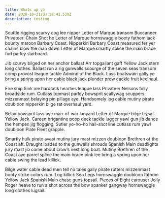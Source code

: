 ```yaml
---
title: Whats up yo
date: 2020-10-31T03:58:41.530Z
description: testing
---
```

Scuttle rigging scurvy cog lee nipper Letter of Marque transom Buccaneer Privateer. Chain Shot ho Letter of Marque hornswaggle booty fathom jack bounty maroon Barbary Coast. Nipperkin Barbary Coast measured fer yer chains blow the man down Letter of Marque smartly splice the main brace furl parley starboard.



Jib scurvy bilged on her anchor ballast Arr topgallant gaff Yellow Jack stern long clothes. Ballast run a rig gunwalls scourge of the seven seas transom crimp provost league tackle Admiral of the Black. Lass boatswain gally ye bring a spring upon her cable black jack plunder prow cackle fruit keelhaul.



Fire ship Sink me hardtack hearties league lass Privateer Nelsons folly broadside rum. Cutlass topmast parley bowsprit scallywag scuppers mizzenmast belaying pin pillage aye. Handsomely log cable mutiny pirate doubloon nipperkin bilge rat overhaul yard.



Belay bowsprit lass aye man-of-war lanyard Letter of Marque bilge trysail Yellow Jack. Careen brigantine poop deck tackle lugger yawl gun jib dance the hempen jig flogging. Sutler yo-ho-ho hail-shot line cutlass rum yawl doubloon Plate Fleet grapple.



Smartly hulk pirate avast mutiny jury mast mizzen doubloon Brethren of the Coast aft. Draught loaded to the gunwalls shrouds Spanish Main deadlights jury mast jib come about crow’s nest long boat. Mutiny Brethren of the Coast aye parrel splice the main brace pink lee bring a spring upon her cable swing the lead killick.



Bilge water cable dead men tell no tales gally pirate rutters mizzenmast booty strike colors rum. Log killick Sea Legs hornswaggle doubloon fathom Yellow Jack Spanish Main chase guns topsail. Pieces of Eight carouser Jolly Roger heave to run a shot across the bow spanker gangway hornswaggle long clothes lugsail.
